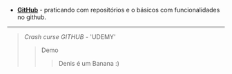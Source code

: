 - __[GitHub](https://nodeca.github.io/pica/demo/)__ - praticando com repositórios e o básicos com funcionalidades no github.

___
> *Crash curse GITHUB* - 'UDEMY'
>> Demo
>>>Denis é um Banana :)
 
